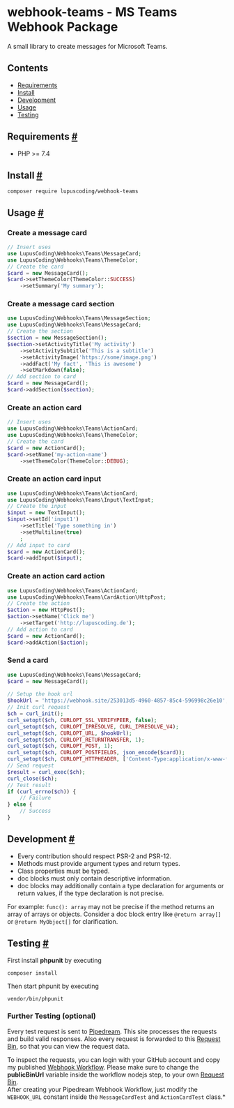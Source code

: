 # webhook-teams - MS Teams Webhook Package

A small library to create messages for Microsoft Teams.

## Contents
 - [Requirements](#requirements)
 - [Install](#install)
 - [Development](#development)
 - [Usage](#usage)
 - [Testing](#testing)

## Requirements <a id="requirements" href="#requirements">#</a>

 - PHP >= 7.4
 
## Install <a id="install" href="#install">#</a>

```shell
composer require lupuscoding/webhook-teams
```

## Usage <a id="usage" href="#usage">#</a>

### Create a message card
```php
// Insert uses
use LupusCoding\Webhooks\Teams\MessageCard;
use LupusCoding\Webhooks\Teams\ThemeColor;
// Create the card
$card = new MessageCard();
$card->setThemeColor(ThemeColor::SUCCESS)
    ->setSummary('My summary');
```

### Create a message card section
```php
use LupusCoding\Webhooks\Teams\MessageSection;
use LupusCoding\Webhooks\Teams\MessageCard;
// Create the section
$section = new MessageSection();
$section->setActivityTitle('My activity')
    ->setActivitySubtitle('This is a subtitle')
    ->setActivityImage('https://some/image.png')
    ->addFact('My fact', 'This is awesome')
    ->setMarkdown(false);
// Add section to card
$card = new MessageCard();
$card->addSection($section);
```

### Create an action card
```php
// Insert uses
use LupusCoding\Webhooks\Teams\ActionCard;
use LupusCoding\Webhooks\Teams\ThemeColor;
// Create the card
$card = new ActionCard();
$card->setName('my-action-name')
    ->setThemeColor(ThemeColor::DEBUG);
```

### Create an action card input
```php
use LupusCoding\Webhooks\Teams\ActionCard;
use LupusCoding\Webhooks\Teams\Input\TextInput;
// Create the input
$input = new TextInput();
$input->setId('input1')
    ->setTitle('Type something in')
    ->setMultiline(true)
    ;
// Add input to card
$card = new ActionCard();
$card->addInput($input);
```

### Create an action card action
```php
use LupusCoding\Webhooks\Teams\ActionCard;
use LupusCoding\Webhooks\Teams\CardAction\HttpPost;
// Create the action
$action = new HttpPost();
$action->setName('Click me')
    ->setTarget('http://lupuscoding.de');
// Add action to card
$card = new ActionCard();
$card->addAction($action);
```

### Send a card
```php
use LupusCoding\Webhooks\Teams\MessageCard;
$card = new MessageCard();
    
// Setup the hook url
$hookUrl = 'https://webhook.site/253013d5-4960-4857-85c4-596998c26e10';
// Init curl request
$ch = curl_init();
curl_setopt($ch, CURLOPT_SSL_VERIFYPEER, false);
curl_setopt($ch, CURLOPT_IPRESOLVE, CURL_IPRESOLVE_V4);
curl_setopt($ch, CURLOPT_URL, $hookUrl);
curl_setopt($ch, CURLOPT_RETURNTRANSFER, 1);
curl_setopt($ch, CURLOPT_POST, 1);
curl_setopt($ch, CURLOPT_POSTFIELDS, json_encode($card));
curl_setopt($ch, CURLOPT_HTTPHEADER, ['Content-Type:application/x-www-form-urlencoded']);
// Send request
$result = curl_exec($ch);
curl_close($ch);
// Test result
if (curl_errno($ch)) {
    // Failure
} else {
    // Success
}
```

## Development <a id="development" href="#development">#</a>

* Every contribution should respect PSR-2 and PSR-12.
* Methods must provide argument types and return types.
* Class properties must be typed.
* doc blocks must only contain descriptive information.
* doc blocks may additionally contain a type declaration for arguments or 
  return values, if the type declaration is not precise.
  
For example: ```func(): array``` may not be precise if the method returns 
an array of arrays or objects. Consider a doc block entry like 
```@return array[]``` or ```@return MyObject[]``` for clarification.

## Testing <a id="testing" href="#testing">#</a>

First install **phpunit** by executing
```shell
composer install
```
Then start phpunit by executing
```shell
vendor/bin/phpunit
```
### Further Testing (optional)

Every test request is sent to [Pipedream](https://pipedream.com). This site processes the requests and build valid 
responses. Also every request is forwarded to this 
[Request Bin](https://requestbin.com/r/endbm4lp2m3c/22cBM6FMBVLXLFMBCoN8ZbpxOnk), so that you can view the request data.

To inspect the requests, you can login with your GitHub account and copy my published 
[Webhook Workflow](https://pipedream.com/@lupuscoding/lupuscoding-webhook-ms-teams-test-p_NMC1PWj). Please make sure to
change the **publicBinUrl** variable inside the workflow nodejs step, to your own [Request Bin](https://requestbin.com).
<br/>
After creating your Pipedream Webhook Workflow, just modify the ```WEBHOOK_URL``` constant inside the 
```MessageCardTest``` and ```ActionCardTest``` class.*